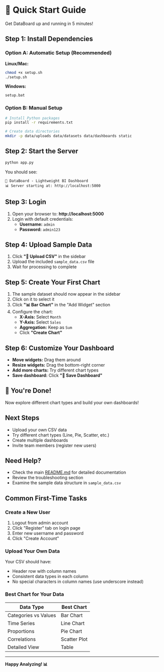 # 🚀 Quick Start Guide

Get DataBoard up and running in 5 minutes!

## Step 1: Install Dependencies

### Option A: Automatic Setup (Recommended)

**Linux/Mac:**
```bash
chmod +x setup.sh
./setup.sh
```

**Windows:**
```cmd
setup.bat
```

### Option B: Manual Setup

```bash
# Install Python packages
pip install -r requirements.txt

# Create data directories
mkdir -p data/uploads data/datasets data/dashboards static
```

## Step 2: Start the Server

```bash
python app.py
```

You should see:
```
🚀 DataBoard - Lightweight BI Dashboard
📊 Server starting at: http://localhost:5000
```

## Step 3: Login

1. Open your browser to: **http://localhost:5000**
2. Login with default credentials:
   - **Username:** `admin`
   - **Password:** `admin123`

## Step 4: Upload Sample Data

1. Click **"📁 Upload CSV"** in the sidebar
2. Upload the included `sample_data.csv` file
3. Wait for processing to complete

## Step 5: Create Your First Chart

1. The sample dataset should now appear in the sidebar
2. Click on it to select it
3. Click **"📊 Bar Chart"** in the "Add Widget" section
4. Configure the chart:
   - **X-Axis:** Select `Month`
   - **Y-Axis:** Select `Sales`
   - **Aggregation:** Keep as `Sum`
   - Click **"Create Chart"**

## Step 6: Customize Your Dashboard

- **Move widgets:** Drag them around
- **Resize widgets:** Drag the bottom-right corner
- **Add more charts:** Try different chart types
- **Save dashboard:** Click **"💾 Save Dashboard"**

## 🎉 You're Done!

Now explore different chart types and build your own dashboards!

## Next Steps

- Upload your own CSV data
- Try different chart types (Line, Pie, Scatter, etc.)
- Create multiple dashboards
- Invite team members (register new users)

## Need Help?

- Check the main [README.md](README.md) for detailed documentation
- Review the troubleshooting section
- Examine the sample data structure in `sample_data.csv`

## Common First-Time Tasks

### Create a New User
1. Logout from admin account
2. Click "Register" tab on login page
3. Enter new username and password
4. Click "Create Account"

### Upload Your Own Data
Your CSV should have:
- Header row with column names
- Consistent data types in each column
- No special characters in column names (use underscore instead)

### Best Chart for Your Data

| Data Type | Best Chart |
|-----------|------------|
| Categories vs Values | Bar Chart |
| Time Series | Line Chart |
| Proportions | Pie Chart |
| Correlations | Scatter Plot |
| Detailed View | Table |

---

**Happy Analyzing! 📊**
